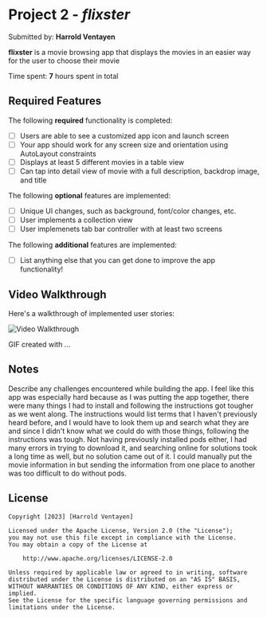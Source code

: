 # Project 2 - *flixster*

Submitted by: **Harrold Ventayen**

**flixster** is a movie browsing app that displays the movies in an easier way for the user to choose their movie

Time spent: **7** hours spent in total

## Required Features

The following **required** functionality is completed:

- [ ] Users are able to see a customized app icon and launch screen
- [ ] Your app should work for any screen size and orientation using AutoLayout constraints
- [ ] Displays at least 5 different movies in a table view
- [ ] Can tap into detail view of movie with a full description, backdrop image, and title
 
The following **optional** features are implemented:

- [ ] Unique UI changes, such as background, font/color changes, etc.
- [ ] User implements a collection view
- [ ] User implemenets tab bar controller with at least two screens

The following **additional** features are implemented:

- [ ] List anything else that you can get done to improve the app functionality!

## Video Walkthrough

Here's a walkthrough of implemented user stories:

<img src='http://i.imgur.com/link/to/your/gif/file.gif' title='Video Walkthrough' width='' alt='Video Walkthrough' />

<!-- Replace this with whatever GIF tool you used! -->
GIF created with ...  
<!-- Recommended tools:
[Kap](https://getkap.co/) for macOS
[ScreenToGif](https://www.screentogif.com/) for Windows
[peek](https://github.com/phw/peek) for Linux. -->

## Notes

Describe any challenges encountered while building the app.
I feel like this app was especially hard because as I was putting the app together, there were many things I had to install and following the instructions got tougher as we went along. The instructions would list terms that I haven't previously heard before, and I would have to look them up and search what they are and since I didn't know what we could do with those things, following the instructions was tough. Not having previously installed pods either, I had many errors in trying to download it, and searching online for solutions took a long time as well, but no solution came out of it. I could manually put the movie information in but sending the information from one place to another was too difficult to do without pods. 

## License

    Copyright [2023] [Harrold Ventayen]

    Licensed under the Apache License, Version 2.0 (the "License");
    you may not use this file except in compliance with the License.
    You may obtain a copy of the License at

        http://www.apache.org/licenses/LICENSE-2.0

    Unless required by applicable law or agreed to in writing, software
    distributed under the License is distributed on an "AS IS" BASIS,
    WITHOUT WARRANTIES OR CONDITIONS OF ANY KIND, either express or implied.
    See the License for the specific language governing permissions and
    limitations under the License.
